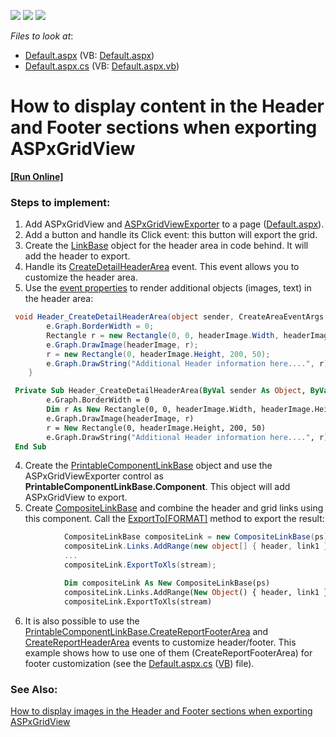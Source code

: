 <!-- default badges list -->
![](https://img.shields.io/endpoint?url=https://codecentral.devexpress.com/api/v1/VersionRange/128539384/13.2.5%2B)
[![](https://img.shields.io/badge/Open_in_DevExpress_Support_Center-FF7200?style=flat-square&logo=DevExpress&logoColor=white)](https://supportcenter.devexpress.com/ticket/details/E3184)
[![](https://img.shields.io/badge/📖_How_to_use_DevExpress_Examples-e9f6fc?style=flat-square)](https://docs.devexpress.com/GeneralInformation/403183)
<!-- default badges end -->
<!-- default file list -->
*Files to look at*:

* [Default.aspx](./CS/WebSite/Default.aspx) (VB: [Default.aspx](./VB/WebSite/Default.aspx))
* [Default.aspx.cs](./CS/WebSite/Default.aspx.cs) (VB: [Default.aspx.vb](./VB/WebSite/Default.aspx.vb))
<!-- default file list end -->
# How to display content in the Header and Footer sections when exporting ASPxGridView
<!-- run online -->
**[[Run Online]](https://codecentral.devexpress.com/128539384/)**
<!-- run online end -->

### Steps to implement:

1. Add ASPxGridView and [ASPxGridViewExporter](https://documentation.devexpress.com/AspNet/DevExpress.Web.ASPxGridViewExporter.class) to a page ([Default.aspx](https://github.com/DevExpress-Examples/how-to-display-content-in-the-header-and-footer-sections-when-exporting-aspxgridview-e3184/blob/16.1.7%2B/CS/WebSite/Default.aspx)).
2. Add a button and handle its Click event: this button will export the grid.
3. Create the [LinkBase](https://documentation.devexpress.com/CoreLibraries/DevExpress.XtraPrinting.LinkBase.class) object for the header area in code behind. It will add the header to export.
4. Handle its [CreateDetailHeaderArea](https://documentation.devexpress.com/CoreLibraries/DevExpress.XtraPrinting.LinkBase.CreateDetailHeaderArea.event) event. This event allows you to customize the header area. 
3. Use the [event properties](https://documentation.devexpress.com/CoreLibraries/DevExpress.XtraPrinting.CreateAreaEventArgs.Graph.property) to render additional objects (images, text) in the header area:
```cs
 void Header_CreateDetailHeaderArea(object sender, CreateAreaEventArgs e) {
        e.Graph.BorderWidth = 0;
        Rectangle r = new Rectangle(0, 0, headerImage.Width, headerImage.Height);
        e.Graph.DrawImage(headerImage, r); 
        r = new Rectangle(0, headerImage.Height, 200, 50);
        e.Graph.DrawString("Additional Header information here....", r);
    }
```
```vb
 Private Sub Header_CreateDetailHeaderArea(ByVal sender As Object, ByVal e As CreateAreaEventArgs)
		e.Graph.BorderWidth = 0
		Dim r As New Rectangle(0, 0, headerImage.Width, headerImage.Height)
		e.Graph.DrawImage(headerImage, r)
		r = New Rectangle(0, headerImage.Height, 200, 50)
		e.Graph.DrawString("Additional Header information here....", r)
 End Sub
```
4. Create the [PrintableComponentLinkBase](https://documentation.devexpress.com/CoreLibraries/DevExpress.XtraPrintingLinks.PrintableComponentLinkBase.class) object and use the ASPxGridViewExporter control as **PrintableComponentLinkBase.Component**. This object will add ASPxGridView to export.
5. Create [CompositeLinkBase](https://documentation.devexpress.com/CoreLibraries/DevExpress.XtraPrintingLinks.CompositeLinkBase.members) and combine the header and grid links using this component. Call the [ExportTo[FORMAT]](https://documentation.devexpress.com/CoreLibraries/DevExpress.XtraPrinting.LinkBase.ExportToXls.overloads) method to export the result:
```cs
            CompositeLinkBase compositeLink = new CompositeLinkBase(ps);
            compositeLink.Links.AddRange(new object[] { header, link1 });
            ...
            compositeLink.ExportToXls(stream);
```
```vb
            Dim compositeLink As New CompositeLinkBase(ps)
			compositeLink.Links.AddRange(New Object() { header, link1 })
			compositeLink.ExportToXls(stream)
```
6. It is also possible to use the [PrintableComponentLinkBase.CreateReportFooterArea](https://documentation.devexpress.com/CoreLibraries/DevExpress.XtraPrinting.LinkBase.CreateReportFooterArea.event) and [CreateReportHeaderArea](https://documentation.devexpress.com/CoreLibraries/DevExpress.XtraPrinting.LinkBase.CreateReportHeaderArea.event) events to customize header/footer. This example shows how to use one of them (CreateReportFooterArea) for footer customization (see the [Default.aspx.cs](https://github.com/DevExpress-Examples/how-to-display-content-in-the-header-and-footer-sections-when-exporting-aspxgridview-e3184/blob/16.1.7%2B/CS/WebSite/Default.aspx.cs) ([VB](https://github.com/DevExpress-Examples/how-to-display-content-in-the-header-and-footer-sections-when-exporting-aspxgridview-e3184/blob/16.1.7%2B/VB/WebSite/Default.aspx.vb)) file).


### See Also:
[How to display images in the Header and Footer sections when exporting ASPxGridView](https://www.devexpress.com/Support/Center/p/E1935)



